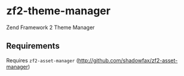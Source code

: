 zf2-theme-manager
=================

Zend Framework 2 Theme Manager

Requirements
------------

Requires `zf2-asset-manager`  (http://github.com/shadowfax/zf2-asset-manager)
